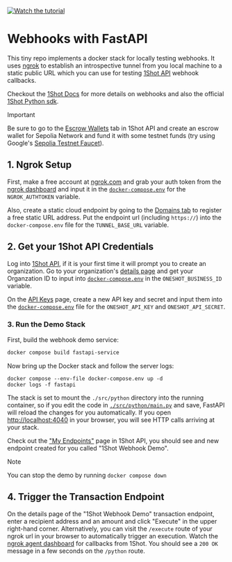 
[![Watch the tutorial](https://img.youtube.com/vi/UYWcTV2FwVo/maxresdefault.jpg)](https://youtu.be/UYWcTV2FwVo)

# Webhooks with FastAPI

This tiny repo implements a docker stack for locally testing webhooks. It uses [ngrok](https://ngrok.com) to establish an introspective
tunnel from you local machine to a static public URL which you can use for testing [1Shot API](https://1shotapi.com) webhook callbacks. 

Checkout the [1Shot Docs](https://docs.1shotapi.com/transactions.html#webhooks) for more details on webhooks and also the official [1Shot Python sdk](https://pypi.org/project/uxly-1shot-client/).

> [!IMPORTANT] 
> Be sure to go to the [Escrow Wallets](https://app.1shotapi.com/escrow-wallets) tab in 1Shot API and create an escrow wallet for Sepolia Network and fund it with some testnet funds (try using Google's [Sepolia Testnet Faucet](https://cloud.google.com/application/web3/faucet/ethereum/sepolia)).

## 1. Ngrok Setup

First, make a free account at [ngrok.com](https://ngrok.com) and grab your auth token from the [ngrok dashboard](https://dashboard.ngrok.com/endpoints) and input it in the [`docker-compose.env`](./docker-compose.env) for the `NGROK_AUTHTOKEN` variable.

Also, create a static cloud endpoint by going to the [Domains tab](https://dashboard.ngrok.com/domains) to register a free static URL address. 
Put the endpoint url (including `https://`) into the `docker-compose.env` file for the `TUNNEL_BASE_URL` variable.

## 2. Get your 1Shot API Credentials 

Log into [1Shot API](https://app.1shotapi.com), if it is your first time it will prompt you to create an organization. Go to your organization's [details page](https://app.1shotapi.com/organizations) and get your Organzation ID to input into [`docker-compose.env`](/docker-compose.env) in the `ONESHOT_BUSINESS_ID` variable.

On the [API Keys](https://app.1shotapi.com/api-keys) page, create a new API key and secret and input them into the [`docker-compose.env`](/docker-compose.env) file for the `ONESHOT_API_KEY` and `ONESHOT_API_SECRET`. 

### 3. Run the Demo Stack

First, build the webhook demo service:

```sh
docker compose build fastapi-service
```

Now bring up the Docker stack and follow the server logs:

```
docker compose --env-file docker-compose.env up -d
docker logs -f fastapi
```

The stack is set to mount the `./src/python` directory into the running container, so if you edit the code in [`./src/python/main.py`](./src/python/main.py) and save, FastAPI will reload the changes for you automatically. If you open [http://localhost:4040](http://localhost:4040) in your browser, you will see HTTP calls arriving at your stack. 

Check out the ["My Endpoints"](https://app.1shotapi.com/endpoints) page in 1Shot API, you should see and new endpoint created for you called "1Shot Webhook Demo". 

> [!NOTE] 
> You can stop the demo by running `docker compose down`

## 4. Trigger the Transaction Endpoint

On the details page of the "1Shot Webhook Demo" transaction endpoint, enter a recipient address and an amount and click "Execute" in the upper right-hand corner. Alternatively, you can visit the `/execute` route of your ngrok url in your browser to automatically trigger an execution. Watch the [ngrok agent dashboard](http://localhost:4040) for callbacks from 1Shot. You should see a `200 OK` message in a few seconds on the `/python` route. 